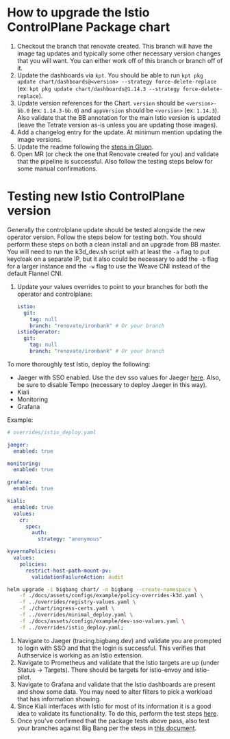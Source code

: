 # How to upgrade the Istio ControlPlane Package chart

1. Checkout the branch that renovate created. This branch will have the image tag updates and typically some other necessary version changes that you will want. You can either work off of this branch or branch off of it.
1. Update the dashboards via `kpt`. You should be able to run `kpt pkg update chart/dashboards@<version> --strategy force-delete-replace` (ex: `kpt pkg update chart/dashboards@1.14.3 --strategy force-delete-replace`).
1. Update version references for the Chart. `version` should be `<version>-bb.0` (ex: `1.14.3-bb.0`) and `appVersion` should be `<version>` (ex: `1.14.3`). Also validate that the BB annotation for the main Istio version is updated (leave the Tetrate version as-is unless you are updating those images).
1. Add a changelog entry for the update. At minimum mention updating the image versions.
1. Update the readme following the [steps in Gluon](https://repo1.dso.mil/platform-one/big-bang/apps/library-charts/gluon/-/blob/master/docs/bb-package-readme.md).
1. Open MR (or check the one that Renovate created for you) and validate that the pipeline is successful. Also follow the testing steps below for some manual confirmations.

# Testing new Istio ControlPlane version

Generally the controlplane update should be tested alongside the new operator version. Follow the steps below for testing both. You should perform these steps on both a clean install and an upgrade from BB master. You will need to run the k3d_dev.sh script with at least the `-a` flag to put keycloak on a separate IP, but it also could be necessary to add the `-b` flag for a larger instance and the `-w` flag to use the Weave CNI instead of the default Flannel CNI.

1. Update your values overrides to point to your branches for both the operator and controlplane:

    ```yaml
    istio:
      git:
        tag: null
        branch: "renovate/ironbank" # Or your branch
    istioOperator:
      git:
        tag: null
        branch: "renovate/ironbank" # Or your branch
    ```

To more thoroughly test Istio, deploy the following:

- Jaeger with SSO enabled. Use the dev sso values for Jaeger [here](https://repo1.dso.mil/big-bang/bigbang/-/blob/master/docs/assets/configs/example/dev-sso-values.yaml). Also, be sure to disable Tempo (necessary to deploy Jaeger in this way).
- Kiali
- Monitoring
- Grafana

Example:

```yaml
# overrides/istio_deploy.yaml

jaeger:
  enabled: true

monitoring:
  enabled: true

grafana:
  enabled: true

kiali:
  enabled: true
  values:
    cr:
      spec:
        auth:
          strategy: "anonymous"

kyvernoPolicies:
  values:
    policies:
      restrict-host-path-mount-pv:
        validationFailureAction: audit
```

```sh
helm upgrade -i bigbang chart/ -n bigbang --create-namespace \
    -f ./docs/assets/configs/example/policy-overrides-k3d.yaml \
    -f ../overrides/registry-values.yaml \
    -f ./chart/ingress-certs.yaml \
    -f ../overrides/minimal_deploy.yaml \
    -f ./docs/assets/configs/example/dev-sso-values.yaml \
    -f ../overrides/istio_deploy.yaml;
```

1. Navigate to Jaeger (tracing.bigbang.dev) and validate you are prompted to login with SSO and that the login is successful. This verifies that Authservice is working as an Istio extension.
1. Navigate to Prometheus and validate that the Istio targets are up (under Status -> Targets). There should be targets for istio-envoy and istio-pilot.
1. Navigate to Grafana and validate that the Istio dashboards are present and show some data. You may need to alter filters to pick a workload that has information showing.
1. Since Kiali interfaces with Istio for most of its information it is a good idea to validate its functionality. To do this, perform the test steps [here](https://repo1.dso.mil/big-bang/product/packages/kiali/-/blob/main/docs/DEVELOPMENT_MAINTENANCE.md?ref_type=heads#manual-testing-steps).
1. Once you've confirmed that the package tests above pass, also test your branches against Big Bang per the steps in [this document](https://repo1.dso.mil/big-bang/bigbang/-/blob/master/docs/developer/test-package-against-bb.md).
